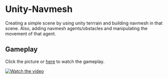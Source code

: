 # Unity-Navmesh

Creating a simple scene by using unity terrrain and building navmesh in that scene. Also, adding navmesh agents/obstacles and manipulating the movement of that agent.

## Gameplay

Click the picture or [here](https://youtu.be/UggegrYkeBk) to watch the gameplay.

[![Watch the video](https://img.youtube.com/vi/UggegrYkeBk/maxresdefault.jpg)](https://youtu.be/UggegrYkeBk)
